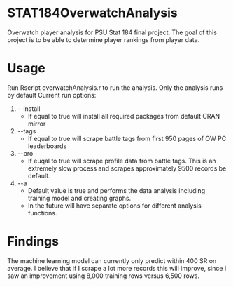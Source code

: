 # STAT184OverwatchAnalysis
Overwatch player analysis for PSU Stat 184 final project. The goal of this project is to be able to determine player rankings from player data.

# Usage
Run Rscript overwatchAnalysis.r to run the analysis. 
Only the analysis runs by default
Current run options:
1. --install
    * If equal to true will install all required packages from default CRAN mirror
2. --tags
    * If equal to true will scrape battle tags from first 950 pages of OW PC leaderboards
3. --pro
    * If euqal to true will scrape profile data from battle tags. This is an extremely slow process and scrapes approximately 9500 records be default.
4. --a
    * Default value is true and performs the data analysis including training model and creating graphs.
    * In the future will have separate options for different analysis functions.
        
# Findings
The machine learning model can currently only predict within 400 SR on average. I believe that if I scrape a lot more records this will improve, since I saw an improvement using 8,000 training rows versus 6,500 rows.
